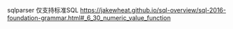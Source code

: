  sqlparser
 仅支持标准SQL
 https://jakewheat.github.io/sql-overview/sql-2016-foundation-grammar.html#_6_30_numeric_value_function